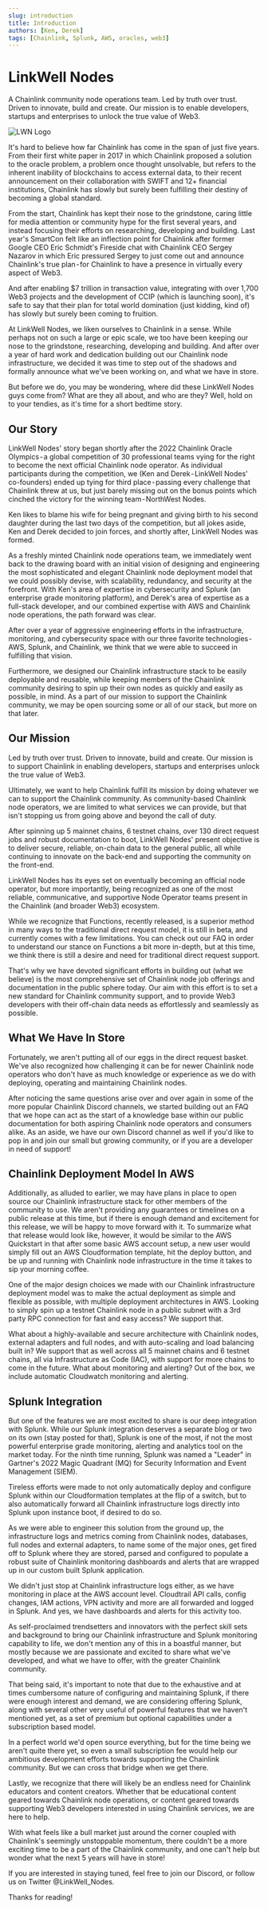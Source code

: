 ```yaml
---
slug: introduction
title: Introduction
authors: [Ken, Derek]
tags: [Chainlink, Splunk, AWS, oracles, web3]
---
```


# LinkWell Nodes
A Chainlink community node operations team. Led by truth over trust. Driven to innovate, build and create. Our mission is to enable developers, startups and enterprises to unlock the true value of Web3.

![LWN Logo](./LWN-Banner.jpg)

It's hard to believe how far Chainlink has come in the span of just five years. From their first white paper in 2017 in which Chainlink proposed a solution to the oracle problem, a problem once thought unsolvable, but refers to the inherent inability of blockchains to access external data, to their recent announcement on their collaboration with SWIFT and 12+ financial institutions, Chainlink has slowly but surely been fulfilling their destiny of becoming a global standard.

<!--truncate-->

From the start, Chainlink has kept their nose to the grindstone, caring little for media attention or community hype for the first several years, and instead focusing their efforts on researching, developing and building. Last year's SmartCon felt like an inflection point for Chainlink after former Google CEO Eric Schmidt's Fireside chat with Chainlink CEO Sergey Nazarov in which Eric pressured Sergey to just come out and announce Chainlink's true plan - for Chainlink to have a presence in virtually every aspect of Web3.

And after enabling $7 trillion in transaction value, integrating with over 1,700 Web3 projects and the development of CCIP (which is launching soon), it's safe to say that their plan for total world domination (just kidding, kind of) has slowly but surely been coming to fruition.

At LinkWell Nodes, we liken ourselves to Chainlink in a sense. While perhaps not on such a large or epic scale, we too have been keeping our nose to the grindstone, researching, developing and building. And after over a year of hard work and dedication building out our Chainlink node infrastructure, we decided it was time to step out of the shadows and formally announce what we've been working on, and what we have in store.

But before we do, you may be wondering, where did these LinkWell Nodes guys come from? What are they all about, and who are they? Well, hold on to your tendies, as it's time for a short bedtime story.

## Our Story
LinkWell Nodes' story began shortly after the 2022 Chainlink Oracle Olympics - a global competition of 30 professional teams vying for the right to become the next official Chainlink node operator. As individual participants during the competition, we (Ken and Derek - LinkWell Nodes' co-founders) ended up tying for third place - passing every challenge that Chainlink threw at us, but just barely missing out on the bonus points which cinched the victory for the winning team - NorthWest Nodes.

Ken likes to blame his wife for being pregnant and giving birth to his second daughter during the last two days of the competition, but all jokes aside, Ken and Derek decided to join forces, and shortly after, LinkWell Nodes was formed.

As a freshly minted Chainlink node operations team, we immediately went back to the drawing board with an initial vision of designing and engineering the most sophisticated and elegant Chainlink node deployment model that we could possibly devise, with scalability, redundancy, and security at the forefront. With Ken's area of expertise in cybersecurity and Splunk (an enterprise grade monitoring platform), and Derek's area of expertise as a full-stack developer, and our combined expertise with AWS and Chainlink node operations, the path forward was clear.

After over a year of aggressive engineering efforts in the infrastructure, monitoring, and cybersecurity space with our three favorite technologies - AWS, Splunk, and Chainlink, we think that we were able to succeed in fulfilling that vision.

Furthermore, we designed our Chainlink infrastructure stack to be easily deployable and reusable, while keeping members of the Chainlink community desiring to spin up their own nodes as quickly and easily as possible, in mind. As a part of our mission to support the Chainlink community, we may be open sourcing some or all of our stack, but more on that later.

## Our Mission
Led by truth over trust. Driven to innovate, build and create. Our mission is to support Chainlink in enabling developers, startups and enterprises unlock the true value of Web3.

Ultimately, we want to help Chainlink fulfill its mission by doing whatever we can to support the Chainlink community. As community-based Chainlink node operators, we are limited to what services we can provide, but that isn't stopping us from going above and beyond the call of duty.

After spinning up 5 mainnet chains, 6 testnet chains, over 130 direct request jobs and robust documentation to boot, LinkWell Nodes' present objective is to deliver secure, reliable, on-chain data to the general public, all while continuing to innovate on the back-end and supporting the community on the front-end.

LinkWell Nodes has its eyes set on eventually becoming an official node operator, but more importantly, being recognized as one of the most reliable, communicative, and supportive Node Operator teams present in the Chainlink (and broader Web3) ecosystem.

While we recognize that Functions, recently released, is a superior method in many ways to the traditional direct request model, it is still in beta, and currently comes with a few limitations. You can check out our FAQ in order to understand our stance on Functions a bit more in-depth, but at this time, we think there is still a desire and need for traditional direct request support.

That's why we have devoted significant efforts in building out (what we believe) is the most comprehensive set of Chainlink node job offerings and documentation in the public sphere today. Our aim with this effort is to set a new standard for Chainlink community support, and to provide Web3 developers with their off-chain data needs as effortlessly and seamlessly as possible.

## What We Have In Store
Fortunately, we aren't putting all of our eggs in the direct request basket. We've also recognized how challenging it can be for newer Chainlink node operators who don't have as much knowledge or experience as we do with deploying, operating and maintaining Chainlink nodes.

After noticing the same questions arise over and over again in some of the more popular Chainlink Discord channels, we started building out an FAQ that we hope can act as the start of a knowledge base within our public documentation for both aspiring Chainlink node operators and consumers alike. As an aside, we have our own Discord channel as well if you'd like to pop in and join our small but growing community, or if you are a developer in need of support!

## Chainlink Deployment Model In AWS
Additionally, as alluded to earlier, we may have plans in place to open source our Chainlink infrastructure stack for other members of the community to use. We aren't providing any guarantees or timelines on a public release at this time, but if there is enough demand and excitement for this release, we will be happy to move forward with it.
To summarize what that release would look like, however, it would be similar to the AWS Quickstart in that after some basic AWS account setup, a new user would simply fill out an AWS Cloudformation template, hit the deploy button, and be up and running with Chainlink node infrastructure in the time it takes to sip your morning coffee.

One of the major design choices we made with our Chainlink infrastructure deployment model was to make the actual deployment as simple and flexible as possible, with multiple deployment architectures in AWS. Looking to simply spin up a testnet Chainlink node in a public subnet with a 3rd party RPC connection for fast and easy access? We support that.

What about a highly-available and secure architecture with Chainlink nodes, external adapters and full nodes, and with auto-scaling and load balancing built in? We support that as well across all 5 mainnet chains and 6 testnet chains, all via Infrastructure as Code (IAC), with support for more chains to come in the future. What about monitoring and alerting? Out of the box, we include automatic Cloudwatch monitoring and alerting.

## Splunk Integration
But one of the features we are most excited to share is our deep integration with Splunk. While our Splunk integration deserves a separate blog or two on its own (stay posted for that), Splunk is one of the most, if not the most powerful enterprise grade monitoring, alerting and analytics tool on the market today. For the ninth time running, Splunk was named a "Leader" in Gartner's 2022 Magic Quadrant (MQ) for Security Information and Event Management (SIEM).

Tireless efforts were made to not only automatically deploy and configure Splunk within our Cloudformation templates at the flip of a switch, but to also automatically forward all Chainlink infrastructure logs directly into Splunk upon instance boot, if desired to do so.

As we were able to engineer this solution from the ground up, the infrastructure logs and metrics coming from Chainlink nodes, databases, full nodes and external adapters, to name some of the major ones, get fired off to Splunk where they are stored, parsed and configured to populate a robust suite of Chainlink monitoring dashboards and alerts that are wrapped up in our custom built Splunk application.

We didn't just stop at Chainlink infrastructure logs either, as we have monitoring in place at the AWS account level. Cloudtrail API calls, config changes, IAM actions, VPN activity and more are all forwarded and logged in Splunk. And yes, we have dashboards and alerts for this activity too.

As self-proclaimed trendsetters and innovators with the perfect skill sets and background to bring our Chainlink infrastructure and Splunk monitoring capability to life, we don't mention any of this in a boastful manner, but mostly because we are passionate and excited to share what we've developed, and what we have to offer, with the greater Chainlink community.

That being said, it's important to note that due to the exhaustive and at times cumbersome nature of configuring and maintaining Splunk, if there were enough interest and demand, we are considering offering Splunk, along with several other very useful of powerful features that we haven't mentioned yet, as a set of premium but optional capabilities under a subscription based model.

In a perfect world we'd open source everything, but for the time being we aren't quite there yet, so even a small subscription fee would help our ambitious development efforts towards supporting the Chainlink community. But we can cross that bridge when we get there.

Lastly, we recognize that there will likely be an endless need for Chainlink educators and content creators. Whether that be educational content geared towards Chainlink node operations, or content geared towards supporting Web3 developers interested in using Chainlink services, we are here to help.

With what feels like a bull market just around the corner coupled with Chainlink's seemingly unstoppable momentum, there couldn't be a more exciting time to be a part of the Chainlink community, and one can't help but wonder what the next 5 years will have in store!

If you are interested in staying tuned, feel free to join our Discord, or follow us on Twitter @LinkWell_Nodes.

Thanks for reading!